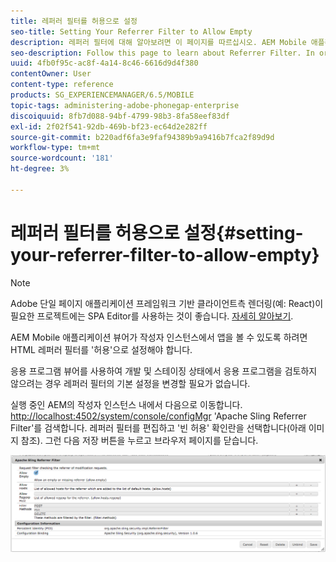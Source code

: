 ```yaml
---
title: 레퍼러 필터를 허용으로 설정
seo-title: Setting Your Referrer Filter to Allow Empty
description: 레퍼러 필터에 대해 알아보려면 이 페이지를 따르십시오. AEM Mobile 애플리케이션 뷰어가 작성자 인스턴스에서 앱을 볼 수 있도록 하려면 HTML 레퍼러 필터를 '허용'으로 설정해야 합니다.
seo-description: Follow this page to learn about Referrer Filter. In order to allow the AEM Mobile Application Viewer to view apps on your Author instance, you'll need to set your HTML referrer filter to 'allow empty'.
uuid: 4fb0f95c-ac8f-4a14-8c46-6616d9d4f380
contentOwner: User
content-type: reference
products: SG_EXPERIENCEMANAGER/6.5/MOBILE
topic-tags: administering-adobe-phonegap-enterprise
discoiquuid: 8fb7d088-94bf-4799-98b3-8fa58eef83df
exl-id: 2f02f541-92db-469b-bf23-ec64d2e282ff
source-git-commit: b220adf6fa3e9faf94389b9a9416b7fca2f89d9d
workflow-type: tm+mt
source-wordcount: '181'
ht-degree: 3%

---
```


# 레퍼러 필터를 허용으로 설정{#setting-your-referrer-filter-to-allow-empty}

>[!NOTE]
>
>Adobe 단일 페이지 애플리케이션 프레임워크 기반 클라이언트측 렌더링(예: React)이 필요한 프로젝트에는 SPA Editor를 사용하는 것이 좋습니다. [자세히 알아보기](/help/sites-developing/spa-overview.md).

AEM Mobile 애플리케이션 뷰어가 작성자 인스턴스에서 앱을 볼 수 있도록 하려면 HTML 레퍼러 필터를 &#39;허용&#39;으로 설정해야 합니다.

응용 프로그램 뷰어를 사용하여 개발 및 스테이징 상태에서 응용 프로그램을 검토하지 않으려는 경우 레퍼러 필터의 기본 설정을 변경할 필요가 없습니다.

실행 중인 AEM의 작성자 인스턴스 내에서 다음으로 이동합니다. [http://localhost:4502/system/console/configMgr](http://localhost:4502/system/console/configMgr) &#39;Apache Sling Referrer Filter&#39;를 검색합니다. 레퍼러 필터를 편집하고 &#39;빈 허용&#39; 확인란을 선택합니다(아래 이미지 참조). 그런 다음 저장 버튼을 누르고 브라우저 페이지를 닫습니다.

![레퍼러 필터 설정](assets/chlimage_1-106.png)

